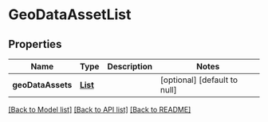 # GeoDataAssetList
## Properties

Name | Type | Description | Notes
------------ | ------------- | ------------- | -------------
**geoDataAssets** | [**List**](GeoDataAsset.md) |  | [optional] [default to null]

[[Back to Model list]](../README.md#documentation-for-models) [[Back to API list]](../README.md#documentation-for-api-endpoints) [[Back to README]](../README.md)

